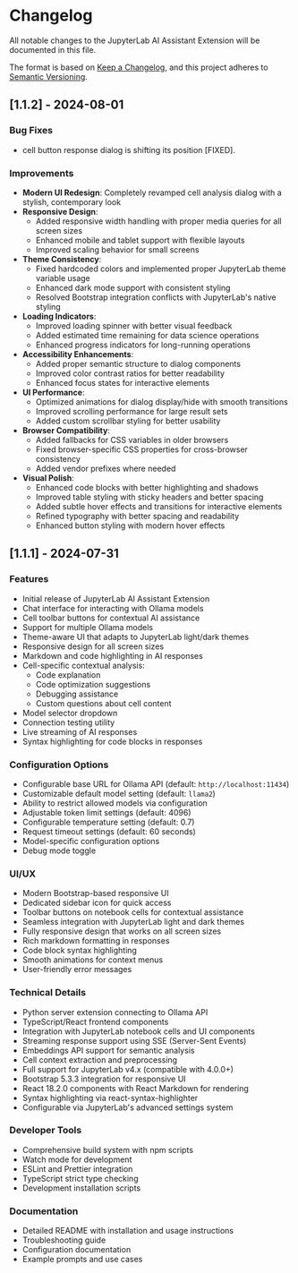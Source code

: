 # Changelog

All notable changes to the JupyterLab AI Assistant Extension will be documented in this file.

The format is based on [Keep a Changelog](https://keepachangelog.com/en/1.0.0/),
and this project adheres to [Semantic Versioning](https://semver.org/spec/v2.0.0.html).

## [1.1.2] - 2024-08-01

### Bug Fixes
- cell button response dialog is shifting its position [FIXED].

### Improvements
- **Modern UI Redesign**: Completely revamped cell analysis dialog with a stylish, contemporary look
- **Responsive Design**: 
  - Added responsive width handling with proper media queries for all screen sizes
  - Enhanced mobile and tablet support with flexible layouts
  - Improved scaling behavior for small screens
- **Theme Consistency**: 
  - Fixed hardcoded colors and implemented proper JupyterLab theme variable usage
  - Enhanced dark mode support with consistent styling
  - Resolved Bootstrap integration conflicts with JupyterLab's native styling
- **Loading Indicators**: 
  - Improved loading spinner with better visual feedback
  - Added estimated time remaining for data science operations
  - Enhanced progress indicators for long-running operations
- **Accessibility Enhancements**:
  - Added proper semantic structure to dialog components
  - Improved color contrast ratios for better readability
  - Enhanced focus states for interactive elements
- **UI Performance**:
  - Optimized animations for dialog display/hide with smooth transitions
  - Improved scrolling performance for large result sets
  - Added custom scrollbar styling for better usability
- **Browser Compatibility**:
  - Added fallbacks for CSS variables in older browsers
  - Fixed browser-specific CSS properties for cross-browser consistency
  - Added vendor prefixes where needed
- **Visual Polish**:
  - Enhanced code blocks with better highlighting and shadows
  - Improved table styling with sticky headers and better spacing
  - Added subtle hover effects and transitions for interactive elements
  - Refined typography with better spacing and readability
  - Enhanced button styling with modern hover effects

## [1.1.1] - 2024-07-31

### Features
- Initial release of JupyterLab AI Assistant Extension
- Chat interface for interacting with Ollama models
- Cell toolbar buttons for contextual AI assistance
- Support for multiple Ollama models
- Theme-aware UI that adapts to JupyterLab light/dark themes
- Responsive design for all screen sizes
- Markdown and code highlighting in AI responses
- Cell-specific contextual analysis:
  - Code explanation
  - Code optimization suggestions
  - Debugging assistance
  - Custom questions about cell content
- Model selector dropdown
- Connection testing utility
- Live streaming of AI responses
- Syntax highlighting for code blocks in responses

### Configuration Options
- Configurable base URL for Ollama API (default: `http://localhost:11434`)
- Customizable default model setting (default: `llama2`)
- Ability to restrict allowed models via configuration
- Adjustable token limit settings (default: 4096)
- Configurable temperature setting (default: 0.7)
- Request timeout settings (default: 60 seconds)
- Model-specific configuration options
- Debug mode toggle

### UI/UX
- Modern Bootstrap-based responsive UI
- Dedicated sidebar icon for quick access
- Toolbar buttons on notebook cells for contextual assistance
- Seamless integration with JupyterLab light and dark themes
- Fully responsive design that works on all screen sizes
- Rich markdown formatting in responses
- Code block syntax highlighting
- Smooth animations for context menus
- User-friendly error messages

### Technical Details
- Python server extension connecting to Ollama API
- TypeScript/React frontend components
- Integration with JupyterLab notebook cells and UI components
- Streaming response support using SSE (Server-Sent Events)
- Embeddings API support for semantic analysis
- Cell context extraction and preprocessing
- Full support for JupyterLab v4.x (compatible with 4.0.0+)
- Bootstrap 5.3.3 integration for responsive UI
- React 18.2.0 components with React Markdown for rendering
- Syntax highlighting via react-syntax-highlighter
- Configurable via JupyterLab's advanced settings system

### Developer Tools
- Comprehensive build system with npm scripts
- Watch mode for development
- ESLint and Prettier integration
- TypeScript strict type checking
- Development installation scripts

### Documentation
- Detailed README with installation and usage instructions
- Troubleshooting guide
- Configuration documentation
- Example prompts and use cases 